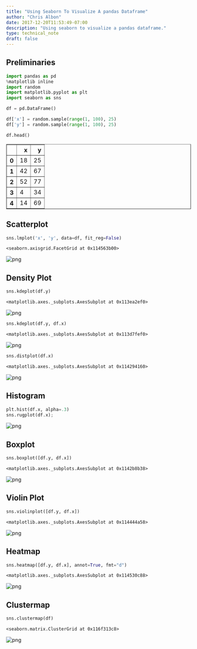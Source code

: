 ```yaml
---
title: "Using Seaborn To Visualize A pandas Dataframe"
author: "Chris Albon"
date: 2017-12-20T11:53:49-07:00
description: "Using seaborn to visualize a pandas dataframe."
type: technical_note
draft: false
---
```

## Preliminaries


```python
import pandas as pd
%matplotlib inline
import random
import matplotlib.pyplot as plt
import seaborn as sns
```


```python
df = pd.DataFrame()

df['x'] = random.sample(range(1, 100), 25)
df['y'] = random.sample(range(1, 100), 25)
```


```python
df.head()
```




<div>
<table border="1" class="dataframe">
  <thead>
    <tr style="text-align: right;">
      <th></th>
      <th>x</th>
      <th>y</th>
    </tr>
  </thead>
  <tbody>
    <tr>
      <th>0</th>
      <td>18</td>
      <td>25</td>
    </tr>
    <tr>
      <th>1</th>
      <td>42</td>
      <td>67</td>
    </tr>
    <tr>
      <th>2</th>
      <td>52</td>
      <td>77</td>
    </tr>
    <tr>
      <th>3</th>
      <td>4</td>
      <td>34</td>
    </tr>
    <tr>
      <th>4</th>
      <td>14</td>
      <td>69</td>
    </tr>
  </tbody>
</table>
</div>



## Scatterplot


```python
sns.lmplot('x', 'y', data=df, fit_reg=False)
```




    <seaborn.axisgrid.FacetGrid at 0x114563b00>




    
![png](pandas_with_seaborn_6_1.png)
    


## Density Plot


```python
sns.kdeplot(df.y)
```




    <matplotlib.axes._subplots.AxesSubplot at 0x113ea2ef0>




    
![png](pandas_with_seaborn_8_1.png)
    



```python
sns.kdeplot(df.y, df.x)
```




    <matplotlib.axes._subplots.AxesSubplot at 0x113d7fef0>




    
![png](pandas_with_seaborn_9_1.png)
    



```python
sns.distplot(df.x)
```




    <matplotlib.axes._subplots.AxesSubplot at 0x114294160>




    
![png](pandas_with_seaborn_10_1.png)
    


## Histogram


```python
plt.hist(df.x, alpha=.3)
sns.rugplot(df.x);
```


    
![png](pandas_with_seaborn_12_0.png)
    


## Boxplot 


```python
sns.boxplot([df.y, df.x])
```




    <matplotlib.axes._subplots.AxesSubplot at 0x1142b8b38>




    
![png](pandas_with_seaborn_14_1.png)
    


## Violin Plot


```python
sns.violinplot([df.y, df.x])
```




    <matplotlib.axes._subplots.AxesSubplot at 0x114444a58>




    
![png](pandas_with_seaborn_16_1.png)
    


## Heatmap


```python
sns.heatmap([df.y, df.x], annot=True, fmt="d")
```




    <matplotlib.axes._subplots.AxesSubplot at 0x114530c88>




    
![png](pandas_with_seaborn_18_1.png)
    


## Clustermap


```python
sns.clustermap(df)
```




    <seaborn.matrix.ClusterGrid at 0x116f313c8>




    
![png](pandas_with_seaborn_20_1.png)
    

